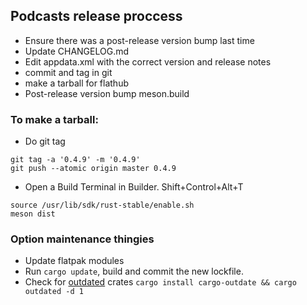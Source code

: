## Podcasts release proccess

* Ensure there was a post-release version bump last time
* Update CHANGELOG.md
* Edit appdata.xml with the correct version and release notes
* commit and tag in git
* make a tarball for flathub
* Post-release version bump meson.build


### To make a tarball:

* Do git tag

```
git tag -a '0.4.9' -m '0.4.9'
git push --atomic origin master 0.4.9
```

* Open a Build Terminal in Builder. Shift+Control+Alt+T

```
source /usr/lib/sdk/rust-stable/enable.sh
meson dist
```

### Option maintenance thingies

- Update flatpak modules
- Run `cargo update`, build and commit the new lockfile.
- Check for [outdated](https://github.com/kbknapp/cargo-outdated) crates `cargo install cargo-outdate && cargo outdated -d 1`

